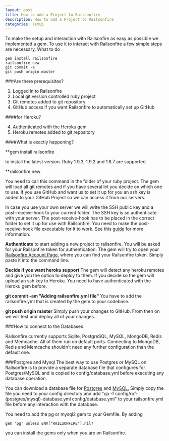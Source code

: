 ```yaml
---
layout: post
title: How to add a Project to Railsonfire
description: How to add a Project to Railsonfire
categories: setup
---
```

To make the setup and interaction with Railsonfire as easy as possible we implemented a gem. To use it to interact with Railsonfire a few simple steps are necessary.
What to do

    gem install railsonfire
    railsonfire new
    git commit -a
    git push origin master

###Are there prerequisites?

1. Logged in to Railsonfire
2. Local git version controlled ruby project
3. Git remotes added to git repository
4. GitHub access if you want Railsonfire to automatically set up GitHub

####for Heroku?

4. Authenticated with the Heroku gem
5. Heroku remotes added to git repository

####What is exactly happening?

**gem install railsonfire

to install the latest version. Ruby 1.9.3, 1.9.2 and 1.8.7 are supported

**railsonfire new

You need to call this command in the folder of your ruby project. The gem will load all git remotes and if you have several let you decide on which one to use. If you use GitHub and want us to set it up for you an ssh key is added to your GitHub Project so we can access it from our servers.

In case you use your own server we will write the SSH public key and a post-receive-hook to your current folder. The SSH key is so authenticate with your server. The post-receive-hook has to be placed in the correct folder to set it up for use with Railsonfire. You need to make the post-receive-hook file executable for it to work. See this [guide](http://book.git-scm.com/5_git_hooks.html) for more information.

**Authenticate**
to start adding a new project to railsonfire. You will be asked for your Railsonfire token for authentication. The gem will try to open your [Railsonfire Account Page]("http://railsonfire.com/users"), where you can find your Railsonfire token. Simply paste it into the command line.

**Decide if you want heroku support**
The gem will detect any heroku remotes and give you the option to deploy to them. If you decide so the gem will upload an ssh key to Heroku. You need to have authenticated with the Heroku gem before.

**git commit -am "Adding railsonfire.yml file"**
You have to add the railsonfire.yml that is created by the gem to your codebase.

**git push origin master**
Simply push your changes to GitHub. From then on we will test and deploy all of your changes.

###How to connect to the Databases

Railsonfire currently supports Sqlite, PostgreSQL, MySQL, MongoDB, Redis and Memcache. All of them run on default ports. Connecting to MongoDB, Redis and Memcache shouldn't need any further configuration than the default one.

###Postgres and Mysql
The best way to use Postgres or MySQL on Railsonfire is to provide a separate database file that configures for Postgres/MySQL and is copied to config/database.yml before executing any database operation.

You can download a database file for [Postgres](/files/rof-postgres-database.yml) and [MySQL.](/files/rof-mysql-database.yml)
Simply copy the file you need to your config directory and add "cp -f config/rof-(postgres/mysql)-database.yml config/database.yml" to your railsonfire.yml file before any interaction with the database.

You need to add the pg or mysql2 gem to your Gemfile. By adding

    gem 'pg' unless ENV["RAILSONFIRE"].nil?

you can install the gems only when you are on Railsonfire.